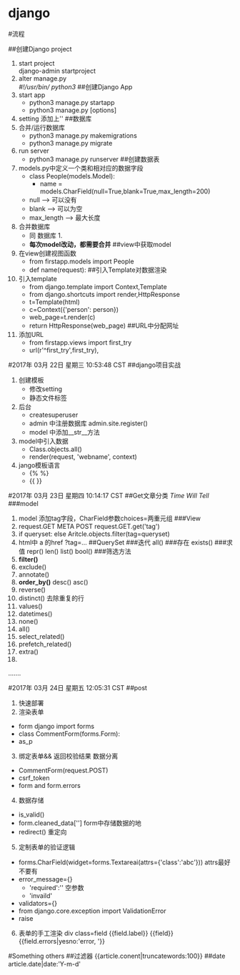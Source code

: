 # django

#流程

##创建Django project
1. start project    
    django-admin startproject <name>
2. alter manage.py    
    *#!/usr/bin/ python3*
##创建Django App
1. start app    
    + python3 manage.py startapp <name>
    + python3 manage.py <command> [options]
2. setting 
    添加上'<jangoappname>'
##数据库
1. 合并/运行数据库
    + python3 manage.py makemigrations
    + python3 manage.py migrate
2. run server
    + python3 manage.py runserver
##创建数据表
1. models.py中定义一个类和相对应的数据字段
    + class People(models.Model):
        - name = models.CharField(null=True,blank=True,max_length=200)
	- null --> 可以没有
	- blank --> 可以为空
	- max_length --> 最大长度
2. 合并数据库
    + 同 数据库 1.  
    + **每次model改动，都需要合并**
##view中获取model
1. 在view创建视图函数
    + from firstapp.models import People
    + def name(request):
##引入Template对数据渲染
1. 引入template
    + from django.template import Context,Template
    + from django.shortcuts import render,HttpResponse
    + t=Template(html)
    + c=Context({'person': person})
    + web_page=t.render(c)
    + return HttpResponse(web_page)
##URL中分配网址
1. 添加URL
    + from firstapp.views import first_try
    + url(r'^first_try',first_try),



#2017年 03月 22日 星期三 10:53:48 CST
##django项目实战
1. 创建模板
    + 修改setting
    + 静态文件标签
2. 后台
    + createsuperuser
    + admin 中注册数据库   admin.site.register()
    + model 中添加__str__方法
3. model中引入数据
    + Class.objects.all()
    + render(request, 'webname', context)
4. jango模板语言
    + {% %}
    + {{ }}


#2017年 03月 23日 星期四 10:14:17 CST
##Get文章分类
*Time Will Tell*
###model
1. model 添加tag字段，CharField参数choices=两重元组
###View
2. request.GET   META   POST
request.GET.get('tag')
3. if queryset:   else
Aritcle.objects.filter(tag=queryset)
4. html中
a 的href  ?tag=... 
##QuerySet
###迭代  all()
###存在  exists()
###求值  repr()  len()  list()  bool()
###筛选方法
1. **filter()**
2. exclude()
3. annotate()
4. **order_by()**   desc()  asc()
5. reverse()
6. distinct()  去除重复的行
7. values()
8. datetimes()
9. none()
10. all()
11. select_related()
12. prefetch_related()
13. extra()
14. 
.......

#2017年 03月 24日 星期五 12:05:31 CST
##post
1. 快速部署
2. 渲染表单
+ form django import forms
+ class CommentForm(forms.Form):
+ as_p
3. 绑定表单&& 返回校验结果  数据分离
+ CommentForm(request.POST)
+ csrf_token
+ form   and   form.errors
4. 数据存储
+ is_valid()
+ form.cleaned_data[''] form中存储数据的地
+ redirect()  重定向
5. 定制表单的验证逻辑
+ forms.CharField(widget=forms.Textareai(attrs={'class':'abc'}))  attrs最好不要有
+ error_message={}   
    - 'required':'' 空参数   
    - 'invaild'
+ validators={}
+ from django.core.exception import ValidationError
+ raise
6. 表单的手工渲染
div class=field
{{field.label}}
{{field}}
{{field.errors|yesno:'error, '}}





#Something others
##过滤器  {{article.conent|truncatewords:100}}
##date    article.date|date:'Y-m-d'

